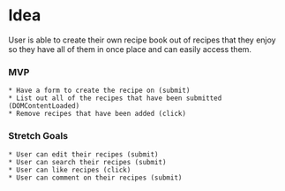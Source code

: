 # Idea
User is able to create their own recipe book out of recipes that they enjoy so they have all of them in once place and can easily access them.

### MVP
    * Have a form to create the recipe on (submit)
    * List out all of the recipes that have been submitted (DOMContentLoaded)
    * Remove recipes that have been added (click) 

### Stretch Goals
    * User can edit their recipes (submit)
    * User can search their recipes (submit)
    * User can like recipes (click)
    * User can comment on their recipes (submit)